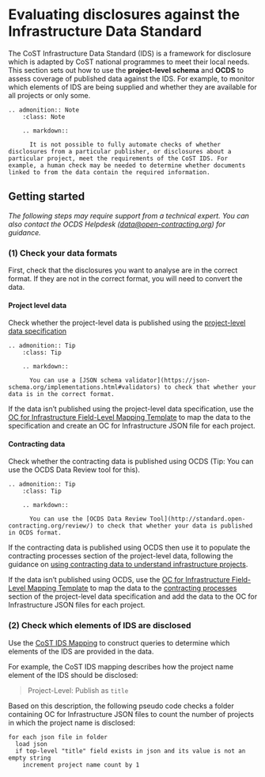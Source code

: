 # Evaluating disclosures against the Infrastructure Data Standard

The CoST Infrastructure Data Standard (IDS) is a framework for disclosure which is adapted by CoST national programmes to meet their local needs. This section sets out how to use the **project-level schema** and **OCDS** to assess coverage of published data against the IDS. For example, to monitor which elements of IDS are being supplied and whether they are available for all projects or only some.

```eval_rst
.. admonition:: Note
    :class: Note

    .. markdown::

      It is not possible to fully automate checks of whether disclosures from a particular publisher, or disclosures about a particular project, meet the requirements of the CoST IDS. For example, a human check may be needed to determine whether documents linked to from the data contain the required information.

```

## Getting started

*The following steps may require support from a technical expert. You can also contact the OCDS Helpdesk (<a href="mailto:data@open-contracting.org">data@open-contracting.org</a>) for guidance.*

### (1) Check your data formats

First, check that the disclosures you want to analyse are in the correct format. If they are not in the correct format, you will need to convert the data.

#### Project level data

Check whether the project-level data is published using the [project-level data specification](../projects/index.md)

```eval_rst
.. admonition:: Tip
    :class: Tip

    .. markdown::

      You can use a [JSON schema validator](https://json-schema.org/implementations.html#validators) to check that whether your data is in the correct format.

```

If the data isn’t published using the project-level data specification, use the [OC for Infrastructure Field-Level Mapping Template](https://docs.google.com/spreadsheets/d/1xHLf_w193pp97zfzhLc_LI-yEXrR_eyscga06Qo1blk/copy) to map the data to the specification and create an OC for Infrastructure JSON file for each project.

#### Contracting data

Check whether the contracting data is published using OCDS (Tip: You can use the OCDS Data Review tool for this).

```eval_rst
.. admonition:: Tip
    :class: Tip

    .. markdown::

      You can use the [OCDS Data Review Tool](http://standard.open-contracting.org/review/) to check that whether your data is published in OCDS format.

```

If the contracting data is published using OCDS then use it to populate the contracting processes section of the project-level data, following the guidance on [using contracting data to understand infrastructure projects](contracts-to-projects.md).

If the data isn’t published using OCDS, use the [OC for Infrastructure Field-Level Mapping Template](https://docs.google.com/spreadsheets/d/1xHLf_w193pp97zfzhLc_LI-yEXrR_eyscga06Qo1blk/copy) to map the data to the [contracting processes](../../../../projects/reference/#contractingprocess) section of the project-level data specification and add the data to the OC for Infrastructure JSON files for each project.

### (2) Check which elements of IDS are disclosed

Use the [CoST IDS Mapping](../cost/index.md) to construct queries to determine which elements of the IDS are provided in the data.

For example, the CoST IDS mapping describes how the project name element of the IDS should be disclosed:

> Project-Level: Publish as `title`

Based on this description, the following pseudo code checks a folder containing OC for Infrastructure JSON files to count the number of  projects in which the project name is disclosed:

```
for each json file in folder
  load json
  if top-level "title" field exists in json and its value is not an empty string
    increment project name count by 1    
```

